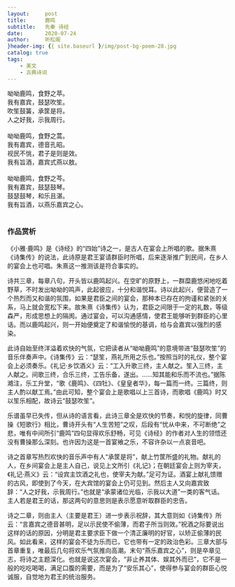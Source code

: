```yaml
---
layout:     post
title:      鹿鸣
subtitle:   先秦 诗经
date:       2020-07-24
author:     听松阁
}header-img: {{ site.baseurl }/img/post-bg-poem-28.jpg
catalog: true
tags:
    - 美文
    - 古典诗词
---
```


呦呦鹿鸣，食野之苹。<br>
我有嘉宾，鼓瑟吹笙。<br>
吹笙鼓簧，承筐是将。<br>
人之好我，示我周行。<br>
<br>
呦呦鹿鸣，食野之蒿。<br>
我有嘉宾，德音孔昭。<br>
视民不恌，君子是则是效。<br>
我有旨酒，嘉宾式燕以敖。<br>
<br>
呦呦鹿鸣，食野之芩。<br>
我有嘉宾，鼓瑟鼓琴。<br>
鼓瑟鼓琴，和乐且湛。<br>
我有旨酒，以燕乐嘉宾之心。<br>
<br>

### 作品赏析
《小雅·鹿鸣》是《诗经》的“四始”诗之一，是古人在宴会上所唱的歌。据朱熹《诗集传》的说法，此诗原是君王宴请群臣时所唱，后来逐渐推广到民间，在乡人的宴会上也可唱。朱熹这一推测该是符合事实的。

诗共三章，每章八句，开头皆以鹿鸣起兴。在空旷的原野上，一群糜鹿悠闲地吃着野草，不时发出呦呦的鸣声，此起彼应，十分和谐悦耳。诗以此起兴，便营造了一个热烈而又和谐的氛围，如果是君臣之间的宴会，那种本已存在的拘谨和紧张的关系，马上就会宽松下来。故朱熹《诗集传》认为，君臣之间限于一定的礼数，等级森严，形成思想上的隔阂。通过宴会，可以沟通感情，使君王能够听到群臣的心里话。而以鹿鸣起兴，则一开始便奠定了和谐愉悦的基调，给与会嘉宾以强烈的感染。

此诗自始至终洋溢着欢快的气氛，它把读者从“呦呦鹿鸣”的意境带进“鼓瑟吹笙”的音乐伴奏声中。《诗集传》云：“瑟笙，燕礼所用之乐也。”按照当时的礼仪，整个宴会上必须奏乐。《礼记·乡饮酒义》云：“工入升歌三终，主人献之。笙入三终，主人献之。间歌三终，合乐三终，工告乐备，遂出。……知其能和乐而不流也。”据陈澔注，乐工升堂，“歌《鹿鸣》、《四牡》、《皇皇者华》，每一篇而一终。三篇终，则主人酌以献工焉。”由此可知，整个宴会上是歌唱以上三首诗，而歌唱《鹿鸣》时又以笙乐相配，故诗云“鼓瑟吹笙”。

乐谱虽早已失传，但从诗的语言看，此诗三章全是欢快的节奏，和悦的旋律，同曹操《短歌行》相比，曹诗开头有“人生苦短”之叹，后段有“忧从中来，不可断绝”之悲，唯有中间所引“鹿鸣”四句显得欢乐舒畅，可见《诗经》的作者对人生的领悟还没有曹操那么深刻。也许因为这是一首宴飨之乐，不容许杂以一点哀音吧。

诗之首章写热烈欢快的音乐声中有人“承筐是将”，献上竹筐所盛的礼物。献礼的人，在乡间宴会上是主人自己，说见上文所引《礼记》；在朝廷宴会上则为宰夫，《礼记·燕义》云：“设宾主饮酒之礼也，使宰夫为献。”足可为证。酒宴上献礼馈赠的古风，即使到了今天，在大宾馆的宴会上仍可见到。然后主人又向嘉宾致辞：“人之好我，示我周行。”也就是“承蒙诸位光临，示我以大道”一类的客气话。主人若是君王的话，那这两句的意思则是表示愿意听取群臣的忠告。

诗之二章，则由主人（主要是君王）进一步表示祝辞，其大意则如《诗集传》所云：“言嘉宾之德音甚明，足以示民使不偷薄，而君子所当则效。”祝酒之际要说出这样的话的原因，分明是君主要求臣下做一个清正廉明的好官，以矫正偷薄的民风。如此看来，这样的宴会不徒为乐而已，它也带有一定的政治色彩。三章大部与首章重复，唯最后几句将欢乐气氛推向高潮。末句“燕乐嘉宾之心”，则是卒章见志，将诗之主题深化。也就是说这次宴会，“非止养其体、娱其外而已”，它不是一般的吃吃喝喝，满足口腹的需要，而是为了“安乐其心”，使得参与宴会的群臣心悦诚服，自觉地为君王的统治服务。
